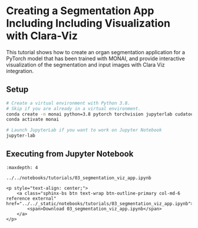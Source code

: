 # Creating a Segmentation App Including Including Visualization with Clara-Viz

This tutorial shows how to create an organ segmentation application for a PyTorch model that has been trained with MONAI, and provide interactive visualization of the segmentation and input images with Clara Viz integration.

## Setup

```bash
# Create a virtual environment with Python 3.8.
# Skip if you are already in a virtual environment.
conda create -n monai python=3.8 pytorch torchvision jupyterlab cudatoolkit=12.2 -c pytorch -c conda-forge
conda activate monai

# Launch JupyterLab if you want to work on Jupyter Notebook
jupyter-lab
```

## Executing from Jupyter Notebook

```{toctree}
:maxdepth: 4

../../notebooks/tutorials/03_segmentation_viz_app.ipynb
```

```{raw} html
<p style="text-align: center;">
    <a class="sphinx-bs btn text-wrap btn-outline-primary col-md-6 reference external" href="../../_static/notebooks/tutorials/03_segmentation_viz_app.ipynb">
        <span>Download 03_segmentation_viz_app.ipynb</span>
    </a>
</p>
```